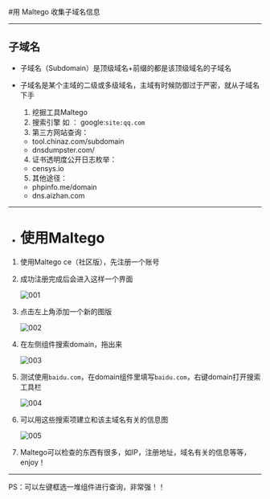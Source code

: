#用 Maltego 收集子域名信息

--- 

## 子域名
- 子域名（Subdomain）是顶级域名+前缀的都是该顶级域名的子域名
- 子域名是某个主域的二级或多级域名，主域有时候防御过于严密，就从子域名下手

    1. 挖掘工具Maltego
    2. 搜索引擎 如 ： google:``site:qq.com``
    3. 第三方网站查询：
    - tool.chinaz.com/subdomain
    - dnsdumpster.com/
    4. 证书透明度公开日志枚举：
    - censys.io
    5. 其他途径： 
    - phpinfo.me/domain
    - dns.aizhan.com



---
- # 使用Maltego

1. 使用Maltego ce（社区版），先注册一个账号

2. 成功注册完成后会进入这样一个界面

    ![001](https://cdn.statically.io/gh/Tlyh02/TL-s-pictualstorge@main/img/2023322_220819_1679494098491.png)

3. 点击左上角添加一个新的图版

    ![002](https://cdn.statically.io/gh/Tlyh02/TL-s-pictualstorge@main/img/2023322_225817_1679497097317.png)

4. 在左侧组件搜索domain，拖出来

    ![003](https://cdn.statically.io/gh/Tlyh02/TL-s-pictualstorge@main/img/2023322_230144_1679497303646.png)

5. 测试使用`baidu.com`，在domain组件里填写`baidu.com`，右键domain打开搜索工具栏

    ![004](https://cdn.statically.io/gh/Tlyh02/TL-s-pictualstorge@main/img/2023322_230652_1679497612000.png)

6. 可以用这些搜索项建立和该主域名有关的信息图

    ![005](https://cdn.statically.io/gh/Tlyh02/TL-s-pictualstorge@main/img/2023322_231119_1679497879211.png)

7. Maltego可以检查的东西有很多，如IP，注册地址，域名有关的信息等等，enjoy！
---
PS：可以左键框选一堆组件进行查询，非常强！！
